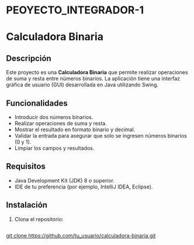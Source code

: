 # PEOYECTO_INTEGRADOR-1
# Calculadora Binaria

## Descripción
Este proyecto es una **Calculadora Binaria** que permite realizar operaciones de suma y resta entre números binarios. 
La aplicación tiene una interfaz gráfica de usuario (GUI) desarrollada en Java utilizando Swing.

## Funcionalidades
- Introducir dos números binarios.
- Realizar operaciones de suma y resta.
- Mostrar el resultado en formato binario y decimal.
- Validar la entrada para asegurar que solo se ingresen números binarios (0 y 1).
- Limpiar los campos y resultados.

## Requisitos
- Java Development Kit (JDK) 8 o superior.
- IDE de tu preferencia (por ejemplo, IntelliJ IDEA, Eclipse).

## Instalación
1. Clona el repositorio:
   ```bash
[   git clone https://github.com/tu_usuario/calculadora-binaria.git
](https://github.com/Ale-vzqz/PEOYECTO_INTEGRADOR-1.git)
